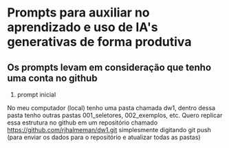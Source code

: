 # Prompts para auxiliar no aprendizado e uso de IA's generativas de forma produtiva


## Os prompts levam em consideração que tenho uma conta no github

1. prompt inicial

No meu computador (local) tenho uma pasta chamada dw1, dentro dessa pasta tenho outras pastas 001_seletores, 002_exemplos, etc.
Quero replicar essa estrutura no github em um repositório chamado https://github.com/rjhalmeman/dw1.git
simplesmente digitando git push (para enviar os dados para o repositório e atualizar todas as pastas) 
